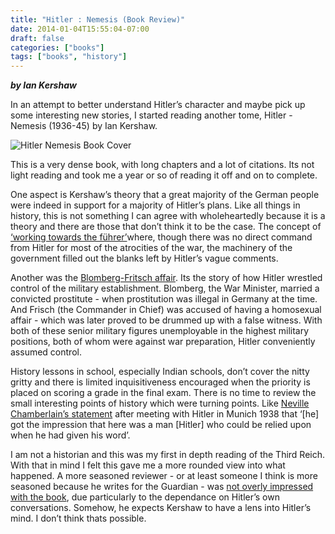 ```yaml
---
title: "Hitler : Nemesis (Book Review)"
date: 2014-01-04T15:55:04-07:00
draft: false
categories: ["books"]
tags: ["books", "history"]
---
```


**_by Ian Kershaw_**


In an attempt to better understand Hitler’s character and maybe pick up some interesting new stories, I started reading another tome, Hitler - Nemesis (1936-45) by Ian Kershaw.

![Hitler Nemesis Book Cover](/images/hitler-nemesis.png)

This is a very dense book, with long chapters and a lot of citations. Its not light reading and took me a year or so of reading it off and on to complete. 

One aspect is Kershaw’s theory that a great majority of the German people were indeed in support for a majority of Hitler’s plans. Like all things in history, this is not something I can agree with wholeheartedly because it is a theory and there are those that don’t think it to be the case. The concept of [‘working towards the führer’](https://en.wikipedia.org/wiki/Ian_Kershaw#%22Working_Towards_the_Führer%22_concept)where, though there was no direct command from Hitler for most of the atrocities of the war, the machinery of the government filled out the blanks left by Hitler’s vague comments. 

Another was the [Blomberg-Fritsch affair](https://en.wikipedia.org/wiki/Blomberg–Fritsch_affair). Its the story of how Hitler wrestled control of the military establishment. Blomberg, the War Minister, married a convicted prostitute - when prostitution was illegal in Germany at the time. And Frisch (the Commander in Chief) was accused of having a homosexual affair - which was later proved to be drummed up with a false witness. With both of these senior military figures unemployable in the highest military positions, both of whom were against war preparation, Hitler conveniently assumed control. 

History lessons in school, especially Indian schools, don’t cover the nitty gritty and there is limited inquisitiveness encouraged when the priority is placed on scoring a grade in the final exam. There is no time to review the small interesting points of history which were turning points. Like [Neville Chamberlain’s statement](https://books.google.co.uk/books?id=KWQcos95hHsC&pg=PA177&lpg=PA177&dq=neville+chamberlain+%22relied%22&source=bl&ots=BGcbNWj2wS&sig=0lT6zHMIf1WODz_2waNg0XXZ8m8&hl=en&sa=X&ved=0ahUKEwiKo4PN8afMAhUI7hoKHUNSD04Q6AEIMjAE#v=onepage&q=neville%20chamberlain%20%22relied%22&f=false) after meeting with Hitler in Munich 1938 that ‘[he] got the impression that here was a man [Hitler] who could be relied upon when he had given his word’.

I am not a historian and this was my first in depth reading of the Third Reich. With that in mind I felt this gave me a more rounded view into what happened. A more seasoned reviewer  - or at least someone I think is more seasoned because he writes for the Guardian - was [not overly impressed with the book](https://www.theguardian.com/books/2000/oct/07/historybooks.biography), due particularly to the dependance on Hitler’s own conversations. Somehow, he expects Kershaw to have a lens into Hitler’s mind. I don’t think thats possible. 